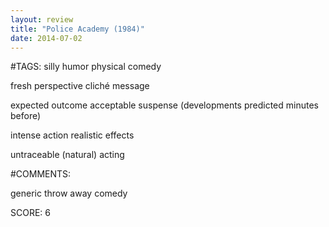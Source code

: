 ```yaml
---
layout: review
title: "Police Academy (1984)"
date: 2014-07-02
---
```


#TAGS:
silly humor
physical comedy

fresh perspective
cliché message

expected outcome
acceptable suspense (developments predicted minutes before)

intense action
realistic effects

untraceable (natural) acting

#COMMENTS:

generic throw away comedy





SCORE:
6
